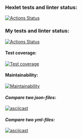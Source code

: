 ### Hexlet tests and linter status:
[![Actions Status](https://github.com/vankrajnova/python-project-50/workflows/hexlet-check/badge.svg)](https://github.com/vankrajnova/python-project-50/actions)

### My tests and linter status:
[![Actions Status](https://github.com/vankrajnova/python-project-50/workflows/python-ci/badge.svg)](https://github.com/vankrajnova/python-project-50/actions)



#### Test coverage:

[![Test coverage](https://api.codeclimate.com/v1/badges/6d225bcb1ee84fab5518/test_coverage)](https://codeclimate.com/github/vankrajnova/python-project-50/test_coverage)



#### Maintainability:

[![Maintainability](https://api.codeclimate.com/v1/badges/6d225bcb1ee84fab5518/maintainability)](https://codeclimate.com/github/vankrajnova/python-project-50/maintainability)


#### *Compare two json-files:*
[![asciicast](https://asciinema.org/a/oIbeayW4kF1Sc1Kwp2Akc13q1.svg)](https://asciinema.org/a/oIbeayW4kF1Sc1Kwp2Akc13q1)


#### *Compare two yml-files:*
[![asciicast](https://asciinema.org/a/M2m77x46KFZFpKaaLCjFNrb2b.svg)](https://asciinema.org/a/M2m77x46KFZFpKaaLCjFNrb2b)

